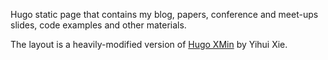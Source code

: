 
Hugo static page that contains my blog, papers, conference and meet-ups slides, code examples and other materials.

The layout is a heavily-modified version of [Hugo XMin](https://github.com/yihui/hugo-xmin) by Yihui Xie.
